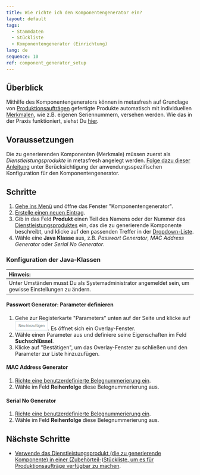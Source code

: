 ```yaml
---
title: Wie richte ich den Komponentengenerator ein?
layout: default
tags:
  - Stammdaten
  - Stückliste
  - Komponentengenerator (Einrichtung)
lang: de
sequence: 10
ref: component_generator_setup
---
```


## Überblick
Mithilfe des Komponentengenerators können in metasfresh auf Grundlage von [Produktionsaufträgen](NeuerProduktionsauftrag) gefertigte Produkte automatisch mit individuellen [Merkmalen](Merkmal_Produkt_neu_anlegen), wie z.B. eigenen Seriennummern, versehen werden. Wie das in der Praxis funktioniert, siehst Du [hier](ProduktionFertigstellung#komponentengenerator-produktion).

## Voraussetzungen
Die zu generierenden Komponenten (Merkmale) müssen zuerst als *Dienstleistungsprodukte* in metasfresh angelegt werden. [Folge dazu dieser Anleitung](Dienstleistungsprodukt_anlegen) unter Berücksichtigung der anwendungsspezifischen Konfiguration für den Komponentengenerator.

## Schritte
1. [Gehe ins Menü](Menu) und öffne das Fenster "Komponentengenerator".
1. [Erstelle einen neuen Eintrag](Neuer_Datensatz_Fenster_Webui).
1. Gib in das Feld **Produkt** einen Teil des Namens oder der Nummer des [Dienstleistungsproduktes](Dienstleistungsprodukt_anlegen) ein, das die zu generierende Komponente beschreibt, und klicke auf den passenden Treffer in der <a href="Keyboard_Shortcuts_Liste#dropdown" title="Dynamisches Suchfeld (Autocomplete)">Dropdown-Liste</a>.
1. Wähle eine **Java Klasse** aus, z.B. *Passwort Generator*, *MAC Address Generator* oder *Serial No Generator*.

### Konfiguration der Java-Klassen

| **Hinweis:** |
| :--- |
| Unter Umständen musst Du als Systemadministrator angemeldet sein, um gewisse Einstellungen zu ändern. |

#### Passwort Generator: Parameter definieren
1. Gehe zur Registerkarte "Parameters" unten auf der Seite und klicke auf !["Neu hinzufügen"](assets/Neu_hinzufuegen_Button.png). Es öffnet sich ein Overlay-Fenster.
1. Wähle einen Parameter aus und definiere seine Eigenschaften im Feld **Suchschlüssel**.
1. Klicke auf "Bestätigen", um das Overlay-Fenster zu schließen und den Parameter zur Liste hinzuzufügen.

#### MAC Address Generator
1. [Richte eine benutzerdefinierte Belegnummerierung ein](Belegnummern_definieren).
1. Wähle im Feld **Reihenfolge** diese Belegnummerierung aus.

#### Serial No Generator
1. [Richte eine benutzerdefinierte Belegnummerierung ein](Belegnummern_definieren).
1. Wähle im Feld **Reihenfolge** diese Belegnummerierung aus.

## Nächste Schritte
- [Verwende das Dienstleistungsprodukt (die zu generierende Komponente) in einer (Zubehörteil-)Stückliste, um es für Produktionsaufträge verfügbar zu machen](Stueckliste_erstellen).
